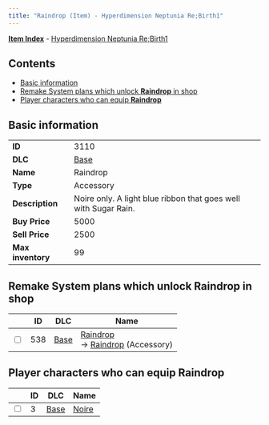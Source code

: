 ```yaml
---
title: "Raindrop (Item) - Hyperdimension Neptunia Re;Birth1"
---
```


[**Item Index**](/neptunia/rb1/item/index.html) - [Hyperdimension Neptunia Re;Birth1](/neptunia/rb1)

## Contents

- [Basic information](#basic-information)
- [Remake System plans which unlock **Raindrop** in shop](#remake-system-plans-which-unlock-raindrop-in-shop)
- [Player characters who can equip **Raindrop**](#player-characters-who-can-equip-raindrop)

## Basic information

|   |   |
| -- | -- |
| **ID** | 3110 |
| **DLC** | [Base](/neptunia/rb1/dlc/1-base.html) |
| **Name** | Raindrop |
| **Type** | Accessory |
| **Description** | Noire only. A light blue ribbon that goes well with Sugar Rain. |
| **Buy Price** | 5000 |
| **Sell Price** | 2500 |
| **Max inventory** | 99 |


## Remake System plans which unlock **Raindrop** in shop

|    | ID | DLC | Name |
| -- | -- | --- | ---- |
| <input type="checkbox" id="rb1-remake-1-538" class="trackbox" /> | 538 | [Base](/neptunia/rb1/dlc/1-base.html) | [Raindrop](/neptunia/rb1/remake/1-538-raindrop.html)<br /> → [Raindrop](/neptunia/rb1/item/1-3110-raindrop.html) (Accessory) |


## Player characters who can equip **Raindrop**

|    | ID | DLC | Name |
| -- | -- | --- | ---- |
| <input type="checkbox" id="rb1-player-1-3" class="trackbox" /> | 3 | [Base](/neptunia/rb1/dlc/1-base.html) | [Noire](/neptunia/rb1/player/1-3-noire.html) |
